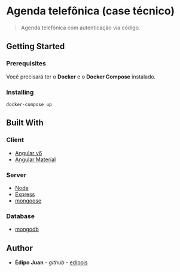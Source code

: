 # Agenda telefônica (case técnico)

> Agenda telefônica com autenticação via código.

## Getting Started

### Prerequisites

Você precisará ter o **Docker** e o **Docker Compose** instalado.

### Installing

```
docker-compose up
```

## Built With

### Client

- [Angular v6](https://angular.io/)
- [Angular Material](https://material.angular.io/)

### Server

- [Node](https://nodejs.org/en/)
- [Express](https://expressjs.com/pt-br/)
- [mongoose](https://mongoosejs.com/)

### Database

- [mongodb](https://www.mongodb.com/)

## Author

- **Édipo Juan** - _github_ - [edipojs](https://github.com/edipojs)
